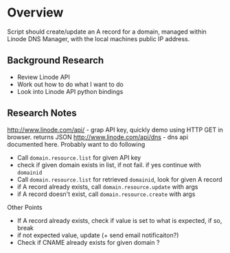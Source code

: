 
# Overview

Script should create/update an A record for a domain, managed within Linode DNS Manager, with the local machines public IP address.

## Background Research

* Review Linode API
 * Work out how to do what I want to do
* Look into Linode API python bindings

## Research Notes
http://www.linode.com/api/ - grap API key, quickly demo using HTTP GET in browser. returns JSON
http://www.linode.com/api/dns - dns api documented here. Probably want to do following

* Call `domain.resource.list` for given API key
 * check if given domain exists in list, if not fail. if yes continue with `domainid`
* Call `domain.resource.list` for retrieved `domainid`, look for given A record
 * if A record already exists, call `domain.resource.update` with args
 * if A record doesn't exist, call `domain.resource.create` with args

Other Points

* If A record already exists, check if value is set to what is expected, if so, break
 * if not expected value, update (+ send email notificaiton?)
* Check if CNAME already exists for given domain ?

